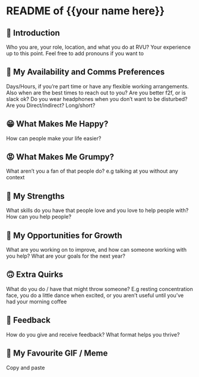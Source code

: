 # README of {{your name here}}

## 👋 Introduction

Who you are, your role, location, and what you do at RVU? Your experience up to this point. Feel free to add pronouns if you want to

## 💌 My Availability and Comms Preferences

Days/Hours, if you’re part time or have any flexible working arrangements. Also when are the best times to reach out to you? Are you better f2f, or is slack ok? Do you wear headphones when you don’t want to be disturbed? Are you Direct/indirect? Long/short?

## 😁 What Makes Me Happy?

How can people make your life easier? 

## 😡 What Makes Me Grumpy?

What aren’t you a fan of that people do? e.g talking at you without any context

## 💪 My Strengths

What skills do you have that people love and you love to help people with? How can you help people?

## 🌱 My Opportunities for Growth

What are you working on to improve, and how can someone working with you help? What are your goals for the next year?

## 🙃 Extra Quirks

What do you do / have that might throw someone? E.g resting concentration face, you do a little dance when excited, or you aren’t useful until you’ve had your morning coffee

## 📣 Feedback

How do you give and receive feedback? What format helps you thrive?

## 🧨 My Favourite GIF / Meme

Copy and paste
